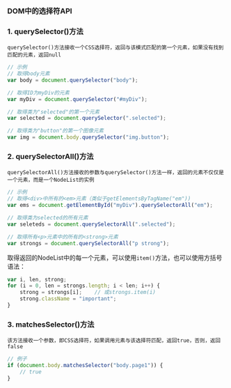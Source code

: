 ### DOM中的选择符API
### 1. querySelector()方法
`querySelector()方法接收一个CSS选择符，返回与该模式匹配的第一个元素，如果没有找到匹配的元素，返回null`
```js
// 示例
// 取得body元素
var body = document.querySelector("body");

// 取得ID为myDiv的元素
var myDiv = document.querySelector("#myDiv");

// 取得类为"selected"的第一个元素
var selected = document.querySelector(".selected");

// 取得类为"button"的第一个图像元素
var img = document.body.querySelector("img.button");
```

### 2. querySelectorAll()方法
`querySelectorAll()方法接收的参数与querySelector()方法一样，返回的元素不仅仅是一个元素，而是一个NodeList的实例`
```js
// 示例
// 取得<div>中所有的<em>元素（类似于getElementsByTagName("em"))
var ems = document.getElementById("myDiv").querySelectorAll("em");

// 取得类为selected的所有元素
var seleteds = document.querySelectorAll(".selected");

// 取得所有<p>元素中的所有的<strong>元素
var strongs = document.querySelectorAll("p strong");
```

取得返回的NodeList中的每一个元素，可以使用`item()`方法，也可以使用方括号语法：
```js
var i, len, strong;
for (i = 0, len = strongs.length; i < len; i++) {
    strong = strongs[i];    // 或strongs.item(i)
    strong.className = "important";
}
```

### 3. matchesSelector()方法
`该方法接收一个参数，即CSS选择符，如果调用元素与该选择符匹配，返回true，否则，返回false`
```js
// 例子
if (document.body.matchesSelector("body.page1")) {
    // true
}
```